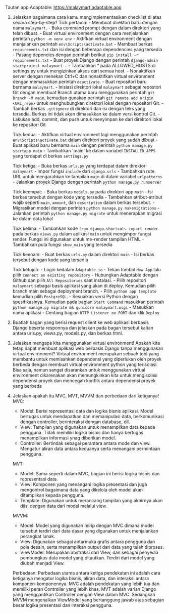Tautan app Adaptable: 
https://malaymart.adaptable.app

1. Jelaskan bagaimana cara kamu mengimplementasikan checklist di atas secara step-by-step?
    Tick pertama:
        - Membuat direktori baru dengan nama `malaymart`.
        - Buka command prompt dengan dalam direktori yang telah dibuat.
        - Buat virtual environment dengan cara menjalankan perintah 
            `python -m venv env`
        - Aktifkan virtual environment dengan menjalankan perintah 
            `env\Scripts\activate.bat`
        - Membuat berkas `requirements.txt` dan isi dengan beberapa dependencies yang tersedia
        - Pasang depencies dengan perintah berikut
            `pip install -r requirements.txt`
        - Buat proyek Django dengan perintah 
            `django-admin startproject malaymart .`
        - Tambahkan * pada ALLOWED_HOSTS di settings.py untuk mengizinkan akses dari semua host.
        - Nonaktifkan server dengan menekan Ctrl+C dan nonaktifkan virtual environment dengan memasukkan perintah `deactivate`.
        - Buat repositori baru bernama `malaymart`.
        - Inisiasi direktori lokal `malaymart` sebagai repostori Git dengan membuat Branch utama baru menggunakan perintah `git branch -M main`, kemudian gunakan perintah `git remote add origin <URL_repo>` untuk menghubungkan direktori lokal dengan repositori Git.
        - Tambah berkas `.gitignore` di direktori dan isi dengan teks yang tersedia. Berkas ini tidak akan dimasukkan ke dalam versi kontrol Git.
        - Lakukan add, commit, dan push untuk menyimpan ke dari direktori lokal ke repositori Git
    
    Tick kedua:
        - Aktifkan virtual environment lagi menggunakan perintah `env\Scripts\activate.bat` dalam direktori proyek yang sudah dibuat
        - Buat aplikasi baru bernama `main` dengan perintah `python manage.py startapp main`
        - Tambahkan 'main' ke dalam variabel `INSTALLED_APPS` yang terdapat di berkas `settings.py`
    
    Tick ketiga:
        - Buka berkas `urls.py` yang terdapat dalam direktori `malaymart`
        - Impor fungsi `include` dari `django.urls`
        - Tambahkan rute URL untuk mengarahkan ke tampilan `main` di dalam variabel `urlpatterns`
        - Jalankan proyek Django dengan perintah `python manage.py runserver`
    
    Tick keempat:
        - Buka berkas `models.py` pada direktori app `main`
        - Isi berkas tersebut dengan kode yang tersedia
        - Tambahkan atribut-atribut wajib seperti `main`, `amount`, dan `description` dalam berkas tersebut.
        - Migrasikan model dengan perintah `python manage.py makemigrations`
        - Jalankan perintah `python manage.py migrate` untuk menerapkan migrasi ke dalam data lokal
    
    Tick kelima:
        - Tambahkan kode `from django.shortcuts import render` pada berkas `views.py` dalam aplikasi `main` untuk mengimpor fungsi render. Fungsi ini digunakan untuk me-render tampilan HTML
        - Tambahkan pula fungsi `show_main` yang tersedia
    
    Tick keenam:
        - Buat berkas `urls.py` dalam direktori `main`
        - Isi berkas tersebut dengan kode yang tersedia
    
    Tick ketujuh:
        - Login kedalam `Adaptable.io` 
        - Tekan tombol `New App` lalu pilih `connect an existing repository`
        - Hubungkan Adaptable dengan Github dan pilih `All Repositories` saat instalasi.
        - Pilih repositori `malaymart` sebagai basis aplikasi yang akan di deploy. Kemudian pilih branch main sebagai deployment branch.
        - Pilih `python app template` kemudian pilih `PostgreSQL`.
        - Sesuaikan versi Python dengan spesifikasinya. Kemudian pada bagian `Start Command` masukkan perintah `python manage.py migrate && gunicorn malaymart.wsgi`
        - Masukkan nama aplikasi
        - Centang bagian `HTTP Listener on PORT` dan klik `Deploy`
    
2. Buatlah bagan yang berisi request client ke web aplikasi berbasis Django beserta responnya dan jelaskan pada bagan tersebut kaitan antara urls.py, views.py, models.py, dan berkas html.

3. Jelaskan mengapa kita menggunakan virtual environment! Apakah kita tetap dapat membuat aplikasi web berbasis Django tanpa menggunakan virtual environment? 
    Virtual environment merupakan sebuah tool yang membantu untuk memisahkan dependensi yang diperlukan oleh proyek berbeda dengan membuat virtual environment python yang terisolasi. Bisa saja, namun sangat disarankan untuk menggunakan virtual environment dikarenakan akan memungkinkan kita untuk mengisolasi dependensi proyek dan mencegah konflik antara dependensi proyek yang berbeda

4. Jelaskan apakah itu MVC, MVT, MVVM dan perbedaan dari ketiganya!
    MVC:
    - Model: Berisi representasi data dan logika bisnis aplikasi. Model bertugas untuk mendapatkan dan memanipulasi data, berkomunikasi dengan controller, berinteraksi dengan database, dll.
    - View: Tampilan yang digunakan untuk menampilkan data kepada pengguna. Tidak memiliki logika bisnis dan hanya bertugas menampilkan informasi ynag diberikan model.
    - Controller: Bertindak sebagai perantara antara mode dan view. Mengatur aliran data antara keduanya serta menangani permintaan pengguna.

    MVT:
    - Model: Sama seperti dalam MVC, bagian ini berisi logika bisnis dan representasi data.
    - View: Komponen yang menangani logika presentasi dan juga mengontrol bagaimana data yang dikelola oleh model akan ditampilkan kepada pengguna.
    - Template: Digunakan untuk merancang tampilan yang akhirnya akan diisi dengan data dari model melalui view.

    MVVM:
    - Model: Model yang digunakan mirip dengan MVC dimana model tersebut terdiri dari data dasar yang digunakan untuk menjalankan perangkat lunak.
    - View: Digunakan sebagai antarmuka grafis antara pengguna dan pola desain, serta menampilkan output dari data yang telah diproses.
    - ViewModel: Merupakan abstraksi dari View, dan sebagai penyedia pembungkus data model yang ditautkan. Terdiri dari model yang diubah menjadi View.

    Perbedaan:
    Perbedaan utama antara ketiga pendekatan ini adalah cara ketiganya mengatur logika bisnis, aliran data, dan interaksi antara komponen-komponennya. MVC adalah pendekatan yang lebih tua dan memiliki peran Controller yang lebih khas. MVT adalah varian Django yang menggantikan Controller dengan View dalam MVC. Sedangkan MVVM mengenalkan ViewModel yang bertanggung jawab atas sebagian besar logika presentasi dan interaksi pengguna.



    